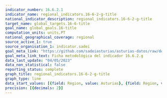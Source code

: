```yaml
---
indicator_number: 16.6.2.1
indicator_name: regional_indicators.16-6-2-g-title
national_indicator_description: regional_indicators.16-6-2-g-title
target_name: global_targets.16-6-title
goal_name: global_goals.16-title
computation_units: units.PT
national_geographical_coverage: regional
source_active_1: true
source_organisation_1: indicator.sadei
goal_meta_link: "https://github.com/sadeiasturias/asturias-datos/raw/develop/descargas/metodologia/16.6.2.g.pdf"
goal_meta_link_text: Ficha metodológica del indicador 16.6.2.g
data_last_update: "04/05/2023"
data_non_statistical: false
reporting_status: complete
graph_title: regional_indicators.16-6-2-g-title
graph_type: line
data_start_values: [{field: Region, value: Asturias}, {field: Region, value: España}]
precision: [{decimals: 2}]
---
```

